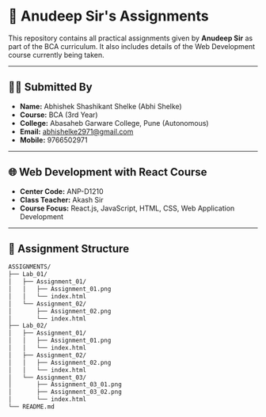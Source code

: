 # 📘 Anudeep Sir's Assignments

This repository contains all practical assignments given by **Anudeep Sir** as part of the BCA curriculum. It also includes details of the Web Development course currently being taken.

---

## 👨‍💻 Submitted By

- **Name:** Abhishek Shashikant Shelke (Abhi Shelke)
- **Course:** BCA (3rd Year)
- **College:** Abasaheb Garware College, Pune (Autonomous)
- **Email:** abhishelke2971@gmail.com
- **Mobile:** 9766502971

---

## 🌐 Web Development with React Course

- **Center Code:** ANP-D1210  
- **Class Teacher:** Akash Sir  
- **Course Focus:** React.js, JavaScript, HTML, CSS, Web Application Development

---

## 📂 Assignment Structure

```bash
ASSIGNMENTS/
├── Lab_01/
│   ├── Assignment_01/
│   │   ├── Assignment_01.png
│   │   └── index.html
│   └── Assignment_02/
│       ├── Assignment_02.png
│       └── index.html
├── Lab_02/
│   ├── Assignment_01/
│   │   ├── Assignment_01.png
│   │   └── index.html
│   ├── Assignment_02/
│   │   ├── Assignment_02.png
│   │   └── index.html
│   └── Assignment_03/
│       ├── Assignment_03_01.png
│       ├── Assignment_03_02.png
│       └── index.html
└── README.md
